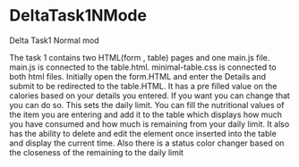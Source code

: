 # DeltaTask1NMode
Delta Task1 Normal mod

The task 1 contains two HTML(form , table) pages and one main.js file. main.js is connected to the table.html. minimal-table.css is connected to both html files. Initially open the form.HTML  and enter the Details and submit to be redirected to the table.HTML. It has a pre filled value on the calories based on your details you entered. If you want you can change that you can do so. This sets the daily limit. You can fill the nutritional values of the item you are entering and add it to the table which displays how much you have consumed and how much is remaining from your daily limit. It also has the ability to delete and edit the element once inserted into the table and display the current time. Also there is a status color changer based on the closeness of the remaining to the daily limit



